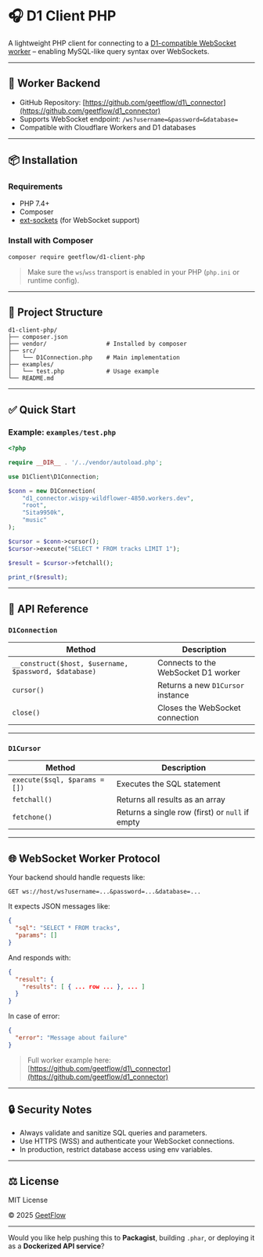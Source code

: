 # 🎧 D1 Client PHP

A lightweight PHP client for connecting to a [D1-compatible WebSocket worker](https://github.com/geetflow/d1_connector) – enabling MySQL-like query syntax over WebSockets.

---

## 🔗 Worker Backend

* GitHub Repository: [https://github.com/geetflow/d1\_connector](https://github.com/geetflow/d1_connector)
* Supports WebSocket endpoint: `/ws?username=&password=&database=`
* Compatible with Cloudflare Workers and D1 databases

---

## 📦 Installation

### Requirements

* PHP 7.4+
* Composer
* [ext-sockets](https://www.php.net/manual/en/sockets.installation.php) (for WebSocket support)

### Install with Composer

```bash
composer require geetflow/d1-client-php
```

> Make sure the `ws`/`wss` transport is enabled in your PHP (`php.ini` or runtime config).

---

## 📁 Project Structure

```
d1-client-php/
├── composer.json
├── vendor/                 # Installed by composer
├── src/
│   └── D1Connection.php    # Main implementation
├── examples/
│   └── test.php            # Usage example
└── README.md
```

---

## ✅ Quick Start

### Example: `examples/test.php`

```php
<?php

require __DIR__ . '/../vendor/autoload.php';

use D1Client\D1Connection;

$conn = new D1Connection(
    "d1_connector.wispy-wildflower-4850.workers.dev",
    "root",
    "Sita9950k",
    "music"
);

$cursor = $conn->cursor();
$cursor->execute("SELECT * FROM tracks LIMIT 1");

$result = $cursor->fetchall();

print_r($result);
```

---

## 🧠 API Reference

### `D1Connection`

| Method                                                | Description                         |
| ----------------------------------------------------- | ----------------------------------- |
| `__construct($host, $username, $password, $database)` | Connects to the WebSocket D1 worker |
| `cursor()`                                            | Returns a new `D1Cursor` instance   |
| `close()`                                             | Closes the WebSocket connection     |

---

### `D1Cursor`

| Method                        | Description                                     |
| ----------------------------- | ----------------------------------------------- |
| `execute($sql, $params = [])` | Executes the SQL statement                      |
| `fetchall()`                  | Returns all results as an array                 |
| `fetchone()`                  | Returns a single row (first) or `null` if empty |

---

## 🌐 WebSocket Worker Protocol

Your backend should handle requests like:

```
GET ws://host/ws?username=...&password=...&database=...
```

It expects JSON messages like:

```json
{
  "sql": "SELECT * FROM tracks",
  "params": []
}
```

And responds with:

```json
{
  "result": {
    "results": [ { ... row ... }, ... ]
  }
}
```

In case of error:

```json
{
  "error": "Message about failure"
}
```

> Full worker example here: [https://github.com/geetflow/d1\_connector](https://github.com/geetflow/d1_connector)

---

## 🔒 Security Notes

* Always validate and sanitize SQL queries and parameters.
* Use HTTPS (WSS) and authenticate your WebSocket connections.
* In production, restrict database access using env variables.

---

## ⚖️ License

MIT License

© 2025 [GeetFlow](https://github.com/geetflow)

---

Would you like help pushing this to **Packagist**, building `.phar`, or deploying it as a **Dockerized API service**?
